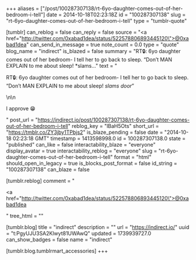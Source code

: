 +++
aliases = ["/post/100287307138/rt-6yo-daughter-comes-out-of-her-bedroom-i-tell"]
date = 2014-10-18T02:23:18Z
id = "100287307138"
slug = "rt-6yo-daughter-comes-out-of-her-bedroom-i-tell"
type = "tumblr-quote"

[tumblr]
can_reblog = false
can_reply = false
source = "<a href=\"http://twitter.com/0xabad1dea/status/522578806893445120\">@0xabad1dea</a>"
can_send_in_message = true
note_count = 0.0
type = "quote"
blog_name = "indirect"
is_blazed = false
summary = "RT🔒: 6yo daughter comes out of her bedroom- I tell her to go back to sleep. “Don’t MAN EXPLAIN to me about sleep! *slams..."
text = "<p>RT🔒: 6yo daughter comes out of her bedroom- I tell her to go back to sleep. “Don’t MAN EXPLAIN to me about sleep! *slams door*”</p>\n\n<p>I approve 😁</p>"
post_url = "https://indirect.io/post/100287307138/rt-6yo-daughter-comes-out-of-her-bedroom-i-tell"
reblog_key = "lBaH5Ots"
short_url = "https://tmblr.co/ZY3jby1TPbjs2"
is_blaze_pending = false
date = "2014-10-18 02:23:18 GMT"
timestamp = 1413598998.0
id = 100287307138.0
state = "published"
can_like = false
interactability_blaze = "everyone"
display_avatar = true
interactability_reblog = "everyone"
slug = "rt-6yo-daughter-comes-out-of-her-bedroom-i-tell"
format = "html"
should_open_in_legacy = true
is_blocks_post_format = false
id_string = "100287307138"
can_blaze = false

[tumblr.reblog]
comment = "<p><a href=\"http://twitter.com/0xabad1dea/status/522578806893445120\">@0xabad1dea</a></p>"
tree_html = ""

[tumblr.blog]
title = "indirect"
description = ""
url = "https://indirect.io/"
uuid = "t:PgyUJU3SA2Klwyt81UWAwQ"
updated = 1739939727.0
can_show_badges = false
name = "indirect"

[tumblr.blog.tumblrmart_accessories]
+++
